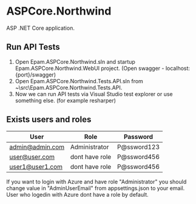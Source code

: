 # ASPCore.Northwind
ASP .NET Core application.

## Run API Tests
1. Open Epam.ASPCore.Northwind.sln and startup Epam.ASPCore.Northwind.WebUI project. (Open swagger - localhost:{port}/swagger)
2. Open Epam.ASPCore.Northwind.Tests.API.sln from ~\src\Epam.ASPCore.Northwind.Tests.API.
3. Now we can run API tests via Visual Studio test explorer or use something else. (for example resharper)

## Exists users and roles
| User  | Role | Password |
| ------------- | ------------- | ------------- |
| admin@admin.com  | Administrator  | P@ssword123  | 
| user@user.com  | dont have role  | P@ssword456  | 
| user1@user1.com  | dont have role  | P@ssword456  |

If you want to login with Azure and have role "Administrator" you should change value in "AdminUserEmail" from appsettings.json to your email. User who logedin with Azure dont have a role by default.
